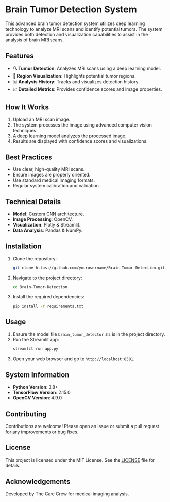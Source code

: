 # Brain Tumor Detection System

This advanced brain tumor detection system utilizes deep learning technology to analyze MRI scans and identify potential tumors. The system provides both detection and visualization capabilities to assist in the analysis of brain MRI scans.

## Features

- 🔍 **Tumor Detection**: Analyzes MRI scans using a deep learning model.
- 🎯 **Region Visualization**: Highlights potential tumor regions.
- 📊 **Analysis History**: Tracks and visualizes detection history.
- 📈 **Detailed Metrics**: Provides confidence scores and image properties.

## How It Works

1. Upload an MRI scan image.
2. The system processes the image using advanced computer vision techniques.
3. A deep learning model analyzes the processed image.
4. Results are displayed with confidence scores and visualizations.

## Best Practices

- Use clear, high-quality MRI scans.
- Ensure images are properly oriented.
- Use standard medical imaging formats.
- Regular system calibration and validation.

## Technical Details

- **Model**: Custom CNN architecture.
- **Image Processing**: OpenCV.
- **Visualization**: Plotly & Streamlit.
- **Data Analysis**: Pandas & NumPy.

## Installation

1. Clone the repository:
   ```bash
   git clone https://github.com/yourusername/Brain-Tumor-Detection.git
   ```
2. Navigate to the project directory:
   ```bash
   cd Brain-Tumor-Detection
   ```
3. Install the required dependencies:
   ```bash
   pip install -r requirements.txt
   ```

## Usage

1. Ensure the model file `brain_tumor_detector.h5` is in the project directory.
2. Run the Streamlit app:
   ```bash
   streamlit run app.py
   ```
3. Open your web browser and go to `http://localhost:8501`.

## System Information

- **Python Version**: 3.8+
- **TensorFlow Version**: 2.15.0
- **OpenCV Version**: 4.9.0

## Contributing

Contributions are welcome! Please open an issue or submit a pull request for any improvements or bug fixes.

## License

This project is licensed under the MIT License. See the [LICENSE](LICENSE) file for details.

## Acknowledgements

Developed by The Care Crew for medical imaging analysis.
